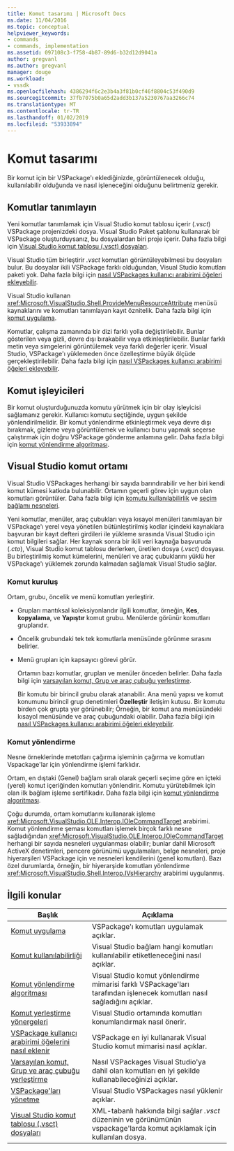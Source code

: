 ```yaml
---
title: Komut tasarımı | Microsoft Docs
ms.date: 11/04/2016
ms.topic: conceptual
helpviewer_keywords:
- commands
- commands, implementation
ms.assetid: 097108c3-f758-4b87-89d6-b32d12d9041a
author: gregvanl
ms.author: gregvanl
manager: douge
ms.workload:
- vssdk
ms.openlocfilehash: 4386294f6c2e3b4a3f81b0cf46f8804c53f490d9
ms.sourcegitcommit: 37fb7075b0a65d2add3b137a5230767aa3266c74
ms.translationtype: MT
ms.contentlocale: tr-TR
ms.lasthandoff: 01/02/2019
ms.locfileid: "53933894"
---
```

# <a name="command-design"></a>Komut tasarımı
Bir komut için bir VSPackage'ı eklediğinizde, görüntülenecek olduğu, kullanılabilir olduğunda ve nasıl işleneceğini olduğunu belirtmeniz gerekir.  
  
## <a name="define-commands"></a>Komutlar tanımlayın  
 Yeni komutlar tanımlamak için Visual Studio komut tablosu içerir (*.vsct*) VSPackage projenizdeki dosya. Visual Studio Paket şablonu kullanarak bir VSPackage oluşturduysanız, bu dosyalardan biri proje içerir. Daha fazla bilgi için [Visual Studio komut tablosu (.vsct) dosyaları](../../extensibility/internals/visual-studio-command-table-dot-vsct-files.md).  
  
 Visual Studio tüm birleştirir *.vsct* komutları görüntüleyebilmesi bu dosyaları bulur. Bu dosyalar ikili VSPackage farklı olduğundan, Visual Studio komutları paketi yok. Daha fazla bilgi için [nasıl VSPackages kullanıcı arabirimi öğeleri ekleyebilir](../../extensibility/internals/how-vspackages-add-user-interface-elements.md).  
  
 Visual Studio kullanan <xref:Microsoft.VisualStudio.Shell.ProvideMenuResourceAttribute> menüsü kaynaklarını ve komutları tanımlayan kayıt öznitelik. Daha fazla bilgi için [komut uygulama](../../extensibility/internals/command-implementation.md).  
  
 Komutlar, çalışma zamanında bir dizi farklı yolla değiştirilebilir. Bunlar gösterilen veya gizli, devre dışı bırakabilir veya etkinleştirilebilir. Bunlar farklı metin veya simgelerini görüntülemek veya farklı değerler içerir. Visual Studio, VSPackage'ı yüklemeden önce özelleştirme büyük ölçüde gerçekleştirilebilir. Daha fazla bilgi için [nasıl VSPackages kullanıcı arabirimi öğeleri ekleyebilir](../../extensibility/internals/how-vspackages-add-user-interface-elements.md).  
  
## <a name="command-handlers"></a>Komut işleyicileri  
 Bir komut oluşturduğunuzda komutu yürütmek için bir olay işleyicisi sağlamanız gerekir. Kullanıcı komutu seçtiğinde, uygun şekilde yönlendirilmelidir. Bir komut yönlendirme etkinleştirmek veya devre dışı bırakmak, gizleme veya görüntülemek ve kullanıcı bunu yapmak seçerse çalıştırmak için doğru VSPackage gönderme anlamına gelir. Daha fazla bilgi için [komut yönlendirme algoritması](../../extensibility/internals/command-routing-algorithm.md).  
  
## <a name="visual-studio-command-environment"></a>Visual Studio komut ortamı  
 Visual Studio VSPackages herhangi bir sayıda barındırabilir ve her biri kendi komut kümesi katkıda bulunabilir. Ortamın geçerli görev için uygun olan komutları görüntüler. Daha fazla bilgi için [komutu kullanılabilirlik](../../extensibility/internals/command-availability.md) ve [seçim bağlamı nesneleri](../../extensibility/internals/selection-context-objects.md).  
  
 Yeni komutlar, menüler, araç çubukları veya kısayol menüleri tanımlayan bir VSPackage'ı yerel veya yönetilen bütünleştirilmiş kodlar içindeki kaynaklara başvuran bir kayıt defteri girdileri ile yükleme sırasında Visual Studio için komut bilgileri sağlar. Her kaynak sonra bir ikili veri kaynağa başvuruda (*.cto*), Visual Studio komut tablosu derlerken, üretilen dosya (*.vsct*) dosyası. Bu birleştirilmiş komut kümelerini, menüleri ve araç çubuklarını yüklü her VSPackage'ı yüklemek zorunda kalmadan sağlamak Visual Studio sağlar.  
  
### <a name="command-organization"></a>Komut kuruluş  
 Ortam, grubu, öncelik ve menü komutları yerleştirir.  
  
- Grupları mantıksal koleksiyonlarıdır ilgili komutlar, örneğin, **Kes**, **kopyalama**, ve **Yapıştır** komut grubu. Menülerde görünür komutları gruplarıdır.  
  
- Öncelik grubundaki tek tek komutlarla menüsünde görünme sırasını belirler.  
  
- Menü grupları için kapsayıcı görevi görür.  
  
  Ortamın bazı komutlar, grupları ve menüler önceden belirler. Daha fazla bilgi için [varsayılan komut, Grup ve araç çubuğu yerleştirme](../../extensibility/internals/default-command-group-and-toolbar-placement.md).  
  
  Bir komutu bir birincil grubu olarak atanabilir. Ana menü yapısı ve komut konumunu birincil grup denetimleri **Özelleştir** iletişim kutusu. Bir komutu birden çok grupta yer görünebilir; Örneğin, bir komut ana menüsündeki kısayol menüsünde ve araç çubuğundaki olabilir. Daha fazla bilgi için [nasıl VSPackages kullanıcı arabirimi öğeleri ekleyebilir](../../extensibility/internals/how-vspackages-add-user-interface-elements.md).  
  
### <a name="command-routing"></a>Komut yönlendirme  
 Nesne örneklerinde metotları çağırma işleminin çağırma ve komutları Vspackage'lar için yönlendirme işlemi farklıdır.  
  
 Ortam, en dıştaki (Genel) bağlam sıralı olarak geçerli seçime göre en içteki (yerel) komut içeriğinden komutları yönlendirir. Komutu yürütebilmek için olan ilk bağlam işleme sertifikadır. Daha fazla bilgi için [komut yönlendirme algoritması](../../extensibility/internals/command-routing-algorithm.md).  
  
 Çoğu durumda, ortam komutlarını kullanarak işleme <xref:Microsoft.VisualStudio.OLE.Interop.IOleCommandTarget> arabirimi. Komut yönlendirme şeması komutları işlemek birçok farklı nesne sağladığından <xref:Microsoft.VisualStudio.OLE.Interop.IOleCommandTarget> herhangi bir sayıda nesneleri uygulanması olabilir; bunlar dahil Microsoft ActiveX denetimleri, pencere görünümü uygulamaları, belge nesneleri, proje hiyerarşileri VSPackage için ve nesneleri kendilerini (genel komutları). Bazı özel durumlarda, örneğin, bir hiyerarşide komutları yönlendirme <xref:Microsoft.VisualStudio.Shell.Interop.IVsHierarchy> arabirimi uygulanmış.  
  
## <a name="related-topics"></a>İlgili konular  
  
|Başlık|Açıklama|  
|-----------|-----------------|  
|[Komut uygulama](../../extensibility/internals/command-implementation.md)|VSPackage'ı komutları uygulamak açıklar.|  
|[Komut kullanılabilirliği](../../extensibility/internals/command-availability.md)|Visual Studio bağlam hangi komutları kullanılabilir etiketleneceğini nasıl açıklar.|  
|[Komut yönlendirme algoritması](../../extensibility/internals/command-routing-algorithm.md)|Visual Studio komut yönlendirme mimarisi farklı VSPackage'ları tarafından işlenecek komutları nasıl sağladığını açıklar.|  
|[Komut yerleştirme yönergeleri](../../extensibility/internals/command-placement-guidelines.md)|Visual Studio ortamında komutları konumlandırmak nasıl önerir.|  
|[VSPackage kullanıcı arabirimi öğelerini nasıl eklenir](../../extensibility/internals/how-vspackages-add-user-interface-elements.md)|VSPackage en iyi kullanarak Visual Studio komut mimarisi nasıl açıklar.|  
|[Varsayılan komut, Grup ve araç çubuğu yerleştirme](../../extensibility/internals/default-command-group-and-toolbar-placement.md)|Nasıl VSPackages Visual Studio'ya dahil olan komutları en iyi şekilde kullanabileceğinizi açıklar.|  
|[VSPackage'ları yönetme](../../extensibility/managing-vspackages.md)|Visual Studio VSPackages nasıl yüklenir açıklar.|  
|[Visual Studio komut tablosu (.vsct) dosyaları](../../extensibility/internals/visual-studio-command-table-dot-vsct-files.md)|XML-tabanlı hakkında bilgi sağlar *.vsct* düzeninin ve görünümünün vspackage'larda komut açıklamak için kullanılan dosya.|